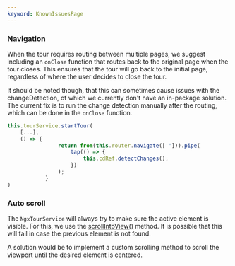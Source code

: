 ```yaml
---
keyword: KnownIssuesPage
---
```


### Navigation

When the tour requires routing between multiple pages, we suggest including an `onClose` function that routes back to the original page when the tour closes. This ensures that the tour will go back to the initial page, regardless of where the user decides to close the tour.

It should be noted though, that this can sometimes cause issues with the changeDetection, of which we currently don't have an in-package solution. The current fix is to run the change detection manually after the routing, which can be done in the `onClose` function.

```ts
this.tourService.startTour(
    [...],
    () => {
				return from(this.router.navigate([''])).pipe(
					tap(() => {
						this.cdRef.detectChanges();
					})
				);
			}
)
```

### Auto scroll

The `NgxTourService` will always try to make sure the active element is visible. For this, we use the [scrollIntoView()](https://developer.mozilla.org/en-US/docs/Web/API/Element/scrollIntoView) method. It is possible that this will fail in case the previous element is not found.

A solution would be to implement a custom scrolling method to scroll the viewport until the desired element is centered.
